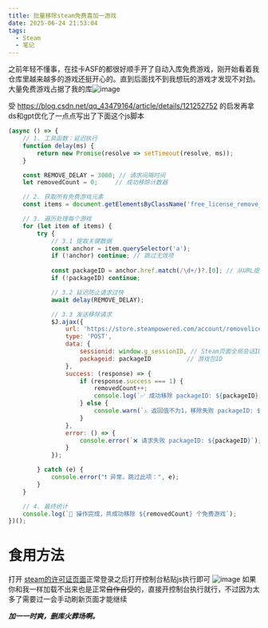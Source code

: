 ```yaml
---
title: 批量移除steam免费喜加一游戏
date: 2025-06-24 21:53:04
tags:
  - Steam
  - 笔记
---
```

之前年轻不懂事，在挂卡ASF的都很好顺手开了自动入库免费游戏，刚开始看着我仓库里越来越多的游戏还挺开心的。直到后面找不到我想玩的游戏才发现不对劲。  大量免费游戏占据了我的库![image](https://img.zmal.top/20250727/image.83acejyb99.jpg)
<!-- more -->
受 https://blog.csdn.net/qq_43479164/article/details/121252752 的启发再拿ds和gpt优化了一点点写出了下面这个js脚本

```js
(async () => {
    // 1. 工具函数：延迟执行
    function delay(ms) {
        return new Promise(resolve => setTimeout(resolve, ms));
    }

    const REMOVE_DELAY = 3000; // 请求间隔时间
    let removedCount = 0;     // 成功移除计数器

    // 2. 获取所有免费游戏元素
    const items = document.getElementsByClassName('free_license_remove_link');

    // 3. 遍历处理每个游戏
    for (let item of items) {
        try {
            // 3.1 提取关键数据
            const anchor = item.querySelector('a');
            if (!anchor) continue; // 跳过无效项
            
            const packageID = anchor.href.match(/\d+/)?.[0]; // 从URL提取数字ID
            if (!packageID) continue;

            // 3.2 延迟防止请求过快
            await delay(REMOVE_DELAY);

            // 3.3 发送移除请求
            $J.ajax({
                url: 'https://store.steampowered.com/account/removelicense',
                type: 'POST',
                data: {
                    sessionid: window.g_sessionID, // Steam页面全局会话ID
                    packageid: packageID          // 游戏包ID
                },
                success: (response) => {
                    if (response.success === 1) {
                        removedCount++;
                        console.log(`✅ 成功移除 packageID: ${packageID}，累计 ${removedCount} 个`);
                    } else {
                        console.warn(`⚠️ 返回值不为1，移除失败 packageID: ${packageID}`);
                    }
                },
                error: () => {
                    console.error(`❌ 请求失败 packageID: ${packageID}`);
                }
            });

        } catch (e) {
            console.error("❗ 异常，跳过此项：", e);
        }
    }

    // 4. 最终统计
    console.log(`🎉 操作完成，共成功移除 ${removedCount} 个免费游戏`);
})();

```

# 食用方法
打开 [steam的许可证页面](https://store.steampowered.com/account/licenses/)正常登录之后打开控制台粘贴js执行即可
![image](https://img.zmal.top/20250727/image.icfacs09y.jpg)
如果你和我一样加载不出来也是正常~~自作自受~~的，直接开控制台执行就行，不过因为太多了需要过一会手动刷新页面才能继续

***加一一时爽，删库火葬场啊。***
